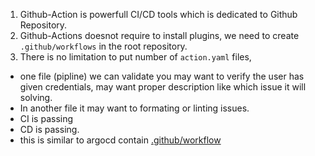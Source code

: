 1. Github-Action is powerfull CI/CD tools which is dedicated to Github Repository.
2. Github-Actions doesnot require to install plugins, we need to create `.github/workflows` in the root repository.
3. There is no limitation to put number of `action.yaml` files, 
- one file (pipline) we can validate you may want to verify the user has given credentials, may want proper description like which issue it will solving. 
- In another file it may want to formating or linting issues.
- CI is passing
- CD is passing.
- this is similar to argocd contain [.github/workflow](https://github.com/argoproj/argo-cd/tree/master/.github/workflows)